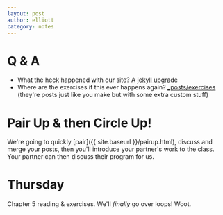 ```yaml
---
layout: post
author: elliott
category: notes
---
```


# Q & A

* What the heck happened with our site?  A [jekyll upgrade](https://github.com/blog/2100-github-pages-now-faster-and-simpler-with-jekyll-3-0)
* Where are the exercises if this ever happens again? [_posts/exercises](https://github.com/silshack/spring2016/tree/gh-pages/_posts/exercises) 
(they're posts just like you make but with some extra custom stuff)


# Pair Up & then Circle Up!

We're going to quickly [pair]({{ site.baseurl }}/pairup.html), discuss and merge your posts, then you'll introduce your partner's work
to the class.  Your partner can then discuss their program for us.

# Thursday

Chapter 5 reading & exercises.  We'll *finally* go over loops!  Woot.